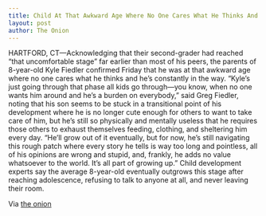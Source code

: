 ```yaml
---
title: Child At That Awkward Age Where No One Cares What He Thinks And He’s Constantly In The Way
layout: post
author: The Onion
---
```

HARTFORD, CT—Acknowledging that their second-grader had reached “that uncomfortable stage” far earlier than most of his peers, the parents of 8-year-old Kyle Fiedler confirmed Friday that he was at that awkward age where no one cares what he thinks and he’s constantly in the way. “Kyle’s just going through that phase all kids go through—you know, when no one wants him around and he’s a burden on everybody,” said Greg Fiedler, noting that his son seems to be stuck in a transitional point of his development where he is no longer cute enough for others to want to take care of him, but he’s still so physically and mentally useless that he requires those others to exhaust themselves feeding, clothing, and sheltering him every day. “He’ll grow out of it eventually, but for now, he’s still navigating this rough patch where every story he tells is way too long and pointless, all of his opinions are wrong and stupid, and, frankly, he adds no value whatsoever to the world. It’s all part of growing up.” Child development experts say the average 8-year-old eventually outgrows this stage after reaching adolescence, refusing to talk to anyone at all, and never leaving their room.

Via [the onion](https://local.theonion.com/child-at-that-awkward-age-where-no-one-cares-what-he-th-1825414020)
